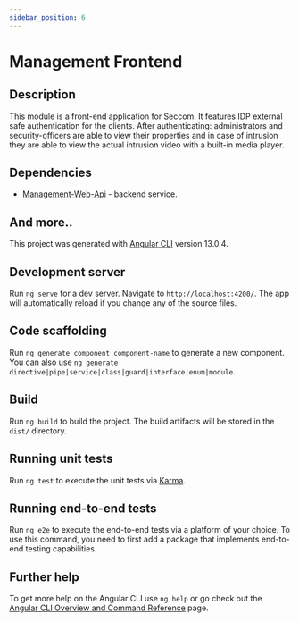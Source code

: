 ```yaml
---
sidebar_position: 6
---
```


# Management Frontend
## Description
This module is a front-end application for Seccom. It features IDP external safe authentication for the clients. After authenticating: administrators and security-officers are able to view their properties and in case of intrusion they are able to view the actual intrusion video with a built-in media player.

## Dependencies
- [Management-Web-Api](https://github.com/Surveillance4SE/Management-Web-API) - backend service.

## And more..
This project was generated with [Angular CLI](https://github.com/angular/angular-cli) version 13.0.4.

## Development server

Run `ng serve` for a dev server. Navigate to `http://localhost:4200/`. The app will automatically reload if you change any of the source files.

## Code scaffolding

Run `ng generate component component-name` to generate a new component. You can also use `ng generate directive|pipe|service|class|guard|interface|enum|module`.

## Build

Run `ng build` to build the project. The build artifacts will be stored in the `dist/` directory.

## Running unit tests

Run `ng test` to execute the unit tests via [Karma](https://karma-runner.github.io).

## Running end-to-end tests

Run `ng e2e` to execute the end-to-end tests via a platform of your choice. To use this command, you need to first add a package that implements end-to-end testing capabilities.

## Further help

To get more help on the Angular CLI use `ng help` or go check out the [Angular CLI Overview and Command Reference](https://angular.io/cli) page.
